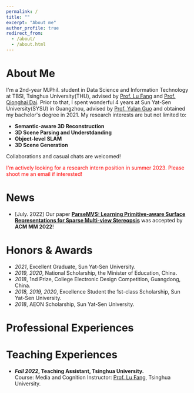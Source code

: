 ```yaml
---
permalink: /
title: ""
excerpt: "About me"
author_profile: true
redirect_from: 
  - /about/
  - /about.html
---
```


# About Me
I'm a 2nd-year M.Phil. student in Data Science and Information Technology at TBSI, Tsinghua University(THU), advised by [Prof. Lu Fang](https://luvision.net) and [Prof. Qionghai Dai](https://scholar.google.com/citations?user=CHAajY4AAAAJ&hl=zh-CN&oi=ao). Prior to that, I spent wonderful 4 years at Sun Yat-Sen University(SYSU) in Guangzhou, advised by [Prof. Yulan Guo](https://scholar.google.com/citations?hl=zh-CN&user=WQRNvdsAAAAJ&view_op=list_works&sortby=pubdate) and obtained my bachelor's degree in 2021. My research interests are but not limited to:
* **Semantic-aware 3D Reconstruction**
* **3D Scene Parsing and Understdanding**
* **Object-level SLAM**
* **3D Scene Generation**

Collaborations and casual chats are welcomed!

<font color=red>I'm actively looking for a research intern position in summer 2023. Please shoot me an email if interested!</font>



# News
<!--
* [Feb. 2023] I'll serve as a reviewer for [**ICCV 2023**](https://iccv2023.thecvf.com/)!
* [Jan. 2023] One paper accepted by [**ISBI 2023**](https://2023.biomedicalimaging.org/en/)!
* [Nov. 2022] Two challenge proposals accepted by [**ISBI 2023**](https://2023.biomedicalimaging.org/en/)!
* [Nov. 2022] I'll serve as a reviewer for [**CVPR 2023**](https://cvpr2023.thecvf.com/)!
-->
* [July. 2022] Our paper [**ParseMVS: Learning Primitive-aware Surface Representations for Sparse Multi-view Stereopsis**](https://dl.acm.org/doi/10.1145/3503161.3547920) was accepted by **ACM MM 2022**!

# Honors & Awards
* *2021*, Excellent Graduate, Sun Yat-Sen University.
* *2019, 2020*, National Scholarship, the Minister of Education, China.
* *2018*, 1nd Prize, College Electronic Design Competition, Guangdong, China.
* *2018, 2019, 2020*, Excellence Student the 1st-class Scholarship, Sun Yat-Sen University.
* *2018*, AEON Scholarship, Sun Yat-Sen University.

<!--
# Academic Services
* Reviewer: ICCV, CVPR, ICASSP, ICIP, EUSIPCO.
* Volunteer: ICML, NeurIPS.
* Membership: EURASIP, IEEE, IEEE SPS, IEEE YP, ACM.
-->

# Professional Experiences
<!--
* **Research Intern (Incoming), [Simons Foundation](https://www.simonsfoundation.org/), New York, USA.**  
*Jun. 2023 - Aug. 2023*  
Topic: Out-of-Domain Synapse Detection for Microwasp Brain Connectomes  
Mentor: [Dr. Jingpeng Wu](https://www.simonsfoundation.org/people/jingpeng-wu/) and [Prof. Dmitri B. Chklovskii](https://www.simonsfoundation.org/people/dmitri-mitya-chklovskii/).

* **Research Intern, Huawei Technologies Co., Ltd., Shenzhen, China.**  
*Jan. 2021 - Apr. 2021*  
Topic: Deep Learning for Pulmonary Function Diagnosis  
Mentor: Changzheng Zhang.  
Collaborators: Dr. Yimin Wang, Prof. Jinping Zheng, and [Prof. Nanshan Zhong](https://en.wikipedia.org/wiki/Zhong_Nanshan).
-->

# Teaching Experiences
* ***Fall 2022*, Teaching Assistant, Tsinghua University.**  
Course: Media and Cognition 
Instructor: [Prof. Lu Fang](https://luvision.net), Tsinghua University.


<!-- # Education
* **M.Phil., Data Science and Information Technology**  
*Sept. 2021 - Present*, Tsinghua University, China.
* **B.Eng., Electronic Information Science and Technology**  
*Sept. 2017 - Jun. 2021*, Sun Yat-Sen University, China. -->


<!-- <img src="../images/quotation_kobe.PNG" alt="quotation"/> -->




<!-- <script type="text/javascript" src="//rf.revolvermaps.com/0/0/6.js?i=5m22jz9kq32&amp;m=7&amp;c=e63100&amp;cr1=ffffff&amp;f=arial&amp;l=0&amp;bv=90&amp;lx=-420&amp;ly=420&amp;hi=20&amp;he=7&amp;hc=a8ddff&amp;rs=80" async="async"></script> -->
